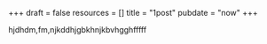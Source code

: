 +++
draft = false
resources = []
title = "1post"
pubdate = "now"
+++

hjdhdm,fm,njkddhjgbkhnjkbvhgghfffff